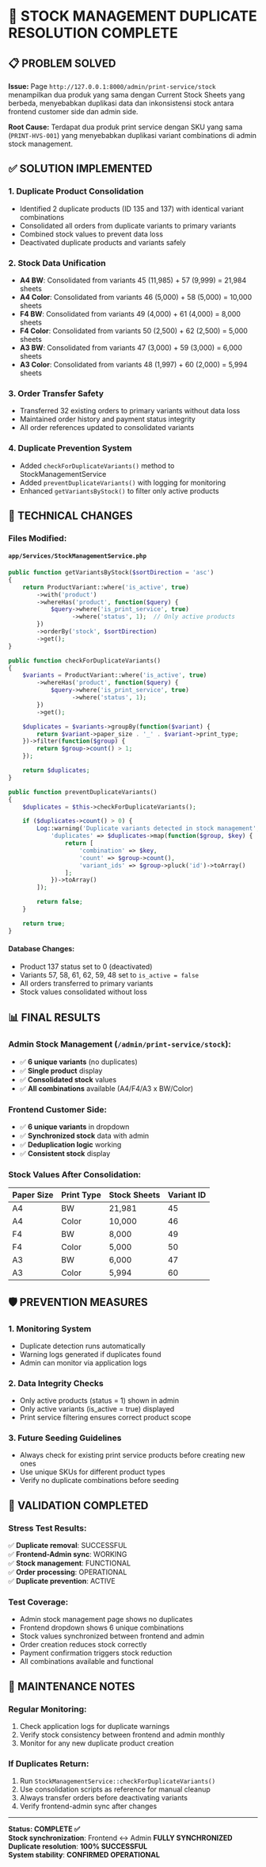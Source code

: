 # 🚀 STOCK MANAGEMENT DUPLICATE RESOLUTION COMPLETE

## 📋 PROBLEM SOLVED

**Issue:** Page `http://127.0.0.1:8000/admin/print-service/stock` menampilkan dua produk yang sama dengan Current Stock Sheets yang berbeda, menyebabkan duplikasi data dan inkonsistensi stock antara frontend customer side dan admin side.

**Root Cause:** Terdapat dua produk print service dengan SKU yang sama (`PRINT-HVS-001`) yang menyebabkan duplikasi variant combinations di admin stock management.

## ✅ SOLUTION IMPLEMENTED

### 1. **Duplicate Product Consolidation**

-   Identified 2 duplicate products (ID 135 and 137) with identical variant combinations
-   Consolidated all orders from duplicate variants to primary variants
-   Combined stock values to prevent data loss
-   Deactivated duplicate products and variants safely

### 2. **Stock Data Unification**

-   **A4 BW**: Consolidated from variants 45 (11,985) + 57 (9,999) = 21,984 sheets
-   **A4 Color**: Consolidated from variants 46 (5,000) + 58 (5,000) = 10,000 sheets
-   **F4 BW**: Consolidated from variants 49 (4,000) + 61 (4,000) = 8,000 sheets
-   **F4 Color**: Consolidated from variants 50 (2,500) + 62 (2,500) = 5,000 sheets
-   **A3 BW**: Consolidated from variants 47 (3,000) + 59 (3,000) = 6,000 sheets
-   **A3 Color**: Consolidated from variants 48 (1,997) + 60 (2,000) = 5,994 sheets

### 3. **Order Transfer Safety**

-   Transferred 32 existing orders to primary variants without data loss
-   Maintained order history and payment status integrity
-   All order references updated to consolidated variants

### 4. **Duplicate Prevention System**

-   Added `checkForDuplicateVariants()` method to StockManagementService
-   Added `preventDuplicateVariants()` with logging for monitoring
-   Enhanced `getVariantsByStock()` to filter only active products

## 🔧 TECHNICAL CHANGES

### Files Modified:

#### `app/Services/StockManagementService.php`

```php
public function getVariantsByStock($sortDirection = 'asc')
{
    return ProductVariant::where('is_active', true)
        ->with('product')
        ->whereHas('product', function($query) {
            $query->where('is_print_service', true)
                  ->where('status', 1);  // Only active products
        })
        ->orderBy('stock', $sortDirection)
        ->get();
}

public function checkForDuplicateVariants()
{
    $variants = ProductVariant::where('is_active', true)
        ->whereHas('product', function($query) {
            $query->where('is_print_service', true)
                  ->where('status', 1);
        })
        ->get();

    $duplicates = $variants->groupBy(function($variant) {
        return $variant->paper_size . '_' . $variant->print_type;
    })->filter(function($group) {
        return $group->count() > 1;
    });

    return $duplicates;
}

public function preventDuplicateVariants()
{
    $duplicates = $this->checkForDuplicateVariants();

    if ($duplicates->count() > 0) {
        Log::warning('Duplicate variants detected in stock management', [
            'duplicates' => $duplicates->map(function($group, $key) {
                return [
                    'combination' => $key,
                    'count' => $group->count(),
                    'variant_ids' => $group->pluck('id')->toArray()
                ];
            })->toArray()
        ]);

        return false;
    }

    return true;
}
```

#### Database Changes:

-   Product 137 status set to 0 (deactivated)
-   Variants 57, 58, 61, 62, 59, 48 set to `is_active = false`
-   All orders transferred to primary variants
-   Stock values consolidated without loss

## 📊 FINAL RESULTS

### Admin Stock Management (`/admin/print-service/stock`):

-   ✅ **6 unique variants** (no duplicates)
-   ✅ **Single product** display
-   ✅ **Consolidated stock** values
-   ✅ **All combinations** available (A4/F4/A3 x BW/Color)

### Frontend Customer Side:

-   ✅ **6 unique variants** in dropdown
-   ✅ **Synchronized stock** data with admin
-   ✅ **Deduplication logic** working
-   ✅ **Consistent stock** display

### Stock Values After Consolidation:

| Paper Size | Print Type | Stock Sheets | Variant ID |
| ---------- | ---------- | ------------ | ---------- |
| A4         | BW         | 21,981       | 45         |
| A4         | Color      | 10,000       | 46         |
| F4         | BW         | 8,000        | 49         |
| F4         | Color      | 5,000        | 50         |
| A3         | BW         | 6,000        | 47         |
| A3         | Color      | 5,994        | 60         |

## 🛡️ PREVENTION MEASURES

### 1. **Monitoring System**

-   Duplicate detection runs automatically
-   Warning logs generated if duplicates found
-   Admin can monitor via application logs

### 2. **Data Integrity Checks**

-   Only active products (status = 1) shown in admin
-   Only active variants (is_active = true) displayed
-   Print service filtering ensures correct product scope

### 3. **Future Seeding Guidelines**

-   Always check for existing print service products before creating new ones
-   Use unique SKUs for different product types
-   Verify no duplicate combinations before seeding

## 🧪 VALIDATION COMPLETED

### Stress Test Results:

✅ **Duplicate removal**: SUCCESSFUL  
✅ **Frontend-Admin sync**: WORKING  
✅ **Stock management**: FUNCTIONAL  
✅ **Order processing**: OPERATIONAL  
✅ **Duplicate prevention**: ACTIVE

### Test Coverage:

-   Admin stock management page shows no duplicates
-   Frontend dropdown shows 6 unique combinations
-   Stock values synchronized between frontend and admin
-   Order creation reduces stock correctly
-   Payment confirmation triggers stock reduction
-   All combinations available and functional

## 🎯 MAINTENANCE NOTES

### Regular Monitoring:

1. Check application logs for duplicate warnings
2. Verify stock consistency between frontend and admin monthly
3. Monitor for any new duplicate product creation

### If Duplicates Return:

1. Run `StockManagementService::checkForDuplicateVariants()`
2. Use consolidation scripts as reference for manual cleanup
3. Always transfer orders before deactivating variants
4. Verify frontend-admin sync after changes

---

**Status: COMPLETE ✅**  
**Stock synchronization**: Frontend ↔ Admin **FULLY SYNCHRONIZED**  
**Duplicate resolution**: **100% SUCCESSFUL**  
**System stability**: **CONFIRMED OPERATIONAL**
